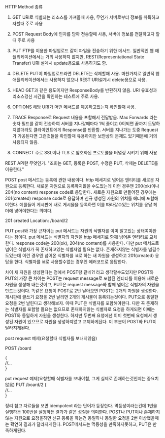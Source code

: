 HTTP Method 종류
1. GET
URI로 식별되는 리소스를 가져올때 사용, 무언가 서버로부터 정보를 취득하고자할때 주로 사용

2. POST
Request Body에 인자를 담아 전송할때 사용, 서버에 정보를 전달하고자 할때 주로 사용

3. PUT
FTP를 이용한 파일업로드 같이 파일을 전송하기 위한 메서드. 일반적인 웹 애플리케이션에서는 거의 사용하지 않지만, REST(Representational State Transfer)  URI 설계시 update용으로 사용하기도 함.

4. DELETE
PUT이 파일업로드라면 DELETE는 삭제할때 사용. 마찬가지로 일반적 웹 애플리케이션에서는 사용하지 않으나 REST URI설계시 delete용으로 사용.

5. HEAD
GET과 같은 용도이지만 ResponseBody를 반환하지 않음. URI 유효성과 리소스갱신 시간을 확인하는 테스트에 주로 사용.

6. OPTIONS
해당 URI가 어떤 메서드를 제공하고있는지 확인할때 사용.

7. TRACE
Response로 Request 내용을 포함해서 전달받음. Max Forwards 라는 숫자 필드를 같이 전송하여 서버를 지나갈때마다 1씩 줄이고 0이되면 끝까지 도달하지않더라도 클라이언트에게 Response를 반환함. 서버를 지나가는 도중 Request가 가공된다면 그런것들을 확인할때 유용하지만 보안상의 문제도 있기때문에 거의 사용되지 않음.

8. CONNECT
주로 SSL이나 TLS 로 암호화된 프로토콜을 터널링 시키기 위해 사용

REST API란 무엇인가. 
"조회는 GET, 등록은 POST, 수정은 PUT, 삭제는 DELETE를 이용한다."

POST
post 메서드는 등록에 관한 내용이다. http 메세지로 넘어온 엔티티를 새로운 자원으로 등록한다.
새로운 자원으로 등록하지않을 수도있는데 이런 경우엔 200(ok)이나 204(no content) response code로 응답한다. 
새로운 자원으로 만들어진 경우에는 201(created) response code로 응답하며 신규 생성된 자원의 위치를 헤더에 포함해야한다. 
예를들어 게시판에 새로 게시물을 등록하면 이를 따라갈수있는 위치를 응답 헤더에 넣어야한다는 의미다.

201 created
Location: /board/2

PUT
post와 가장 큰차이는 put 메서드는 자원의 식별자를 이미 알고있는 상태여야한다는 점이다. 
put 메서드는 식별자의 자원을 http 메세지로 함께 넘어온 엔티티로 교체한다. 
response code는 200(ok), 204(no content)를 사용한다. 
다만 put 메서드로 넘어온 식별자가 꼭 존재하고있는 식별자일 필요는 없다. 
존재하지않는 식별자를 넘길수도있는데 이런 경우엔 넘어온 식별자를 id로 하는 새 자원을 생성하고 201(created) 응답을 한다. 
식별자를 id로 사용할수없는 경우엔 에러코드로 응답한다.

차이
새 자원을 생성한다는 점에서 POST랑 같네?! 라고 생각할수도있지만 POST와 PUT의 가장 큰 차이는 
POST는 request message로 포함된 엔티티를 이용해 새로운 자원을 생성해 내는것이고, 
PUT은 request message와 함께 넘어온 식별자의 자원을 만드는것이다. 
똑같은 요청이 POST로 2번 날아오면 POST는 2개의 자원을 생성한다. 게시판에 글쓰기 요청을 2번 날리면 2개의 게시물이 등록되는것이다. 
PUT으로 동일한 요청을 2번 날린다고 생각해보자. 이때 PUT은 식별자를 포함해야한다. 
다만 꼭 존재하는 식별자를 포함할 필요는 없으므로 존재하지않는 식별자로 요청을 하게되면 이때는 POST와 동일하게 자원을 생성한다. 
하지만 두번째 요청에선 이미 첫번째 요청에서 생성된 자원이 있으므로 자원을 생성하지않고 교체하게된다. 
이 부분이 POST와 PUT이 달라지게된다.

post request 예제(요청할때 식별자를 보내지않음)

POST /board

{  
//...  
}

put request 예제(요청할때 식별자를 보내야함, 그게 실제로 존재하는것인지는 중요치 않음)
PUT /board/2
{  
//...  
}

정리
참고 자료들을 보면 idempotent 라는 단어가 등장한다. 멱등성이라는건데 1번을 실행하든 100번을 실행하든 결과가 같은 성질을 의미한다. 
POST나 PUT이나 존재하지않는 자원으로 요청을하면 신규 등록을 하는건 동일하나 동일한 요청을 2번 이상했을때는 확연히 결과가 달라지게된다.
POST메서드는 멱등성을 만족하지못하고, PUT은 만족하게된다.